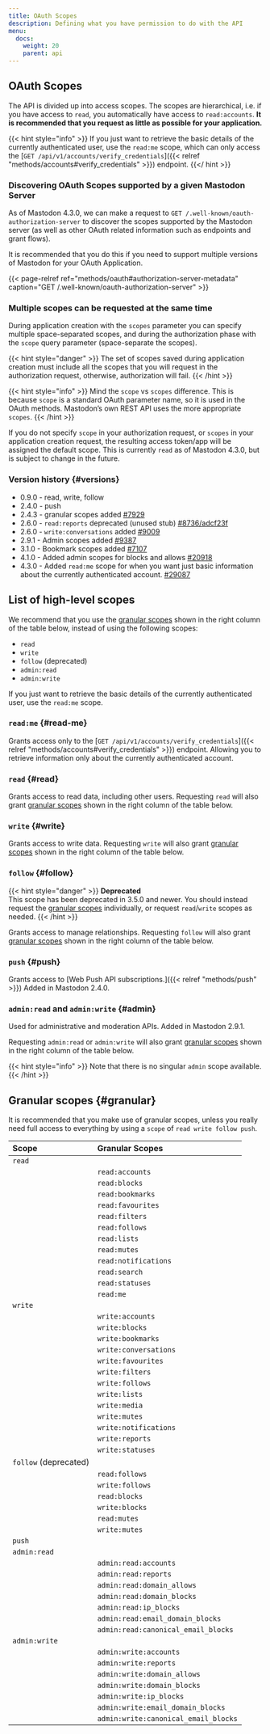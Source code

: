 ```yaml
---
title: OAuth Scopes
description: Defining what you have permission to do with the API
menu:
  docs:
    weight: 20
    parent: api
---
```


## OAuth Scopes

The API is divided up into access scopes. The scopes are hierarchical, i.e. if you have access to `read`, you automatically have access to `read:accounts`. **It is recommended that you request as little as possible for your application.**

{{< hint style="info" >}}
If you just want to retrieve the basic details of the currently authenticated user, use the `read:me` scope, which can only access the [`GET /api/v1/accounts/verify_credentials`]({{< relref "methods/accounts#verify_credentials" >}}) endpoint.
{{</ hint >}}

### Discovering OAuth Scopes supported by a given Mastodon Server

As of Mastodon 4.3.0, we can make a request to `GET /.well-known/oauth-authorization-server` to discover the scopes supported by the Mastodon server (as well as other OAuth related information such as endpoints and grant flows).

It is recommended that you do this if you need to support multiple versions of Mastodon for your OAuth Application.

{{< page-relref ref="methods/oauth#authorization-server-metadata" caption="GET /.well-known/oauth-authorization-server" >}}

### Multiple scopes can be requested at the same time

During application creation with the `scopes` parameter you can specify multiple space-separated scopes, and during the authorization phase with the `scope` query parameter (space-separate the scopes).

{{< hint style="danger" >}}
The set of scopes saved during application creation must include all the scopes that you will request in the authorization request, otherwise, authorization will fail.
{{< /hint >}}

{{< hint style="info" >}}
Mind the `scope` vs `scopes` difference. This is because `scope` is a standard OAuth parameter name, so it is used in the OAuth methods. Mastodon’s own REST API uses the more appropriate `scopes`.
{{< /hint >}}

If you do not specify `scope` in your authorization request, or `scopes` in your application creation request, the resulting access token/app will be assigned the default scope. This is currently `read` as of Mastodon 4.3.0, but is subject to change in the future.

### Version history {#versions}

- 0.9.0 - read, write, follow
- 2.4.0 - push
- 2.4.3 - granular scopes added [#7929](https://github.com/mastodon/mastodon/pull/7929)
- 2.6.0 - `read:reports` deprecated (unused stub) [#8736/adcf23f](https://github.com/mastodon/mastodon/pull/8736/commits/adcf23f1d00c8ff6877ca2ee2af258f326ae4e1f)
- 2.6.0 - `write:conversations` added [#9009](https://github.com/mastodon/mastodon/pull/9009)
- 2.9.1 - Admin scopes added [#9387](https://github.com/mastodon/mastodon/pull/9387)
- 3.1.0 - Bookmark scopes added [#7107](https://github.com/mastodon/mastodon/pull/7107)
- 4.1.0 - Added admin scopes for blocks and allows [#20918](https://github.com/mastodon/mastodon/pull/20918)
- 4.3.0 - Added `read:me` scope for when you want just basic information about the currently authenticated account. [#29087](https://github.com/mastodon/mastodon/pull/29087)

## List of high-level scopes

We recommend that you use the [granular scopes](#granular) shown in the right column of the table below, instead of using the following scopes:

- `read`
- `write`
- `follow` (deprecated)
- `admin:read`
- `admin:write`

If you just want to retrieve the basic details of the currently authenticated user, use the `read:me` scope.

### `read:me` {#read-me}

Grants access only to the [`GET /api/v1/accounts/verify_credentials`]({{< relref "methods/accounts#verify_credentials" >}}) endpoint. Allowing you to retrieve information only about the currently authenticated account.

### `read` {#read}

Grants access to read data, including other users. Requesting `read` will also grant [granular scopes](#granular) shown in the right column of the table below.

### `write` {#write}

Grants access to write data. Requesting `write` will also grant [granular scopes](#granular) shown in the right column of the table below.

### `follow` {#follow}

{{< hint style="danger" >}}
**Deprecated**\
This scope has been deprecated in 3.5.0 and newer. You should instead request the [granular scopes](#granular) individually, or request `read`/`write` scopes as needed.
{{< /hint >}}

Grants access to manage relationships. Requesting `follow` will also grant [granular scopes](#granular) shown in the right column of the table below.

### `push` {#push}

Grants access to [Web Push API subscriptions.]({{< relref "methods/push" >}}) Added in Mastodon 2.4.0.

### `admin:read` and `admin:write` {#admin}

Used for administrative and moderation APIs. Added in Mastodon 2.9.1.

Requesting `admin:read` or `admin:write` will also grant [granular scopes](#granular) shown in the right column of the table below.

{{< hint style="info" >}}
Note that there is no singular `admin` scope available.
{{< /hint >}}

## Granular scopes {#granular}

It is recommended that you make use of granular scopes, unless you really need full access to everything by using a `scope` of `read write follow push`.

| Scope                 | Granular Scopes                      |
| :-------------------- | :----------------------------------- |
| `read`                |                                      |
|                       | `read:accounts`                      |
|                       | `read:blocks`                        |
|                       | `read:bookmarks`                     |
|                       | `read:favourites`                    |
|                       | `read:filters`                       |
|                       | `read:follows`                       |
|                       | `read:lists`                         |
|                       | `read:mutes`                         |
|                       | `read:notifications`                 |
|                       | `read:search`                        |
|                       | `read:statuses`                      |
|                       | `read:me`                            |
| `write`               |                                      |
|                       | `write:accounts`                     |
|                       | `write:blocks`                       |
|                       | `write:bookmarks`                    |
|                       | `write:conversations`                |
|                       | `write:favourites`                   |
|                       | `write:filters`                      |
|                       | `write:follows`                      |
|                       | `write:lists`                        |
|                       | `write:media`                        |
|                       | `write:mutes`                        |
|                       | `write:notifications`                |
|                       | `write:reports`                      |
|                       | `write:statuses`                     |
| `follow` (deprecated) |                                      |
|                       | `read:follows`                       |
|                       | `write:follows`                      |
|                       | `read:blocks`                        |
|                       | `write:blocks`                       |
|                       | `read:mutes`                         |
|                       | `write:mutes`                        |
| `push`                |                                      |
| `admin:read`          |                                      |
|                       | `admin:read:accounts`                |
|                       | `admin:read:reports`                 |
|                       | `admin:read:domain_allows`           |
|                       | `admin:read:domain_blocks`           |
|                       | `admin:read:ip_blocks`               |
|                       | `admin:read:email_domain_blocks`     |
|                       | `admin:read:canonical_email_blocks`  |
| `admin:write`         |                                      |
|                       | `admin:write:accounts`               |
|                       | `admin:write:reports`                |
|                       | `admin:write:domain_allows`          |
|                       | `admin:write:domain_blocks`          |
|                       | `admin:write:ip_blocks`              |
|                       | `admin:write:email_domain_blocks`    |
|                       | `admin:write:canonical_email_blocks` |
